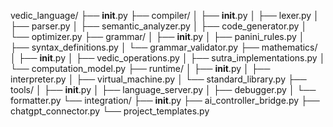 vedic_language/
├── __init__.py
├── compiler/
│   ├── __init__.py
│   ├── lexer.py
│   ├── parser.py
│   ├── semantic_analyzer.py
│   ├── code_generator.py
│   └── optimizer.py
├── grammar/
│   ├── __init__.py
│   ├── panini_rules.py
│   ├── syntax_definitions.py
│   └── grammar_validator.py
├── mathematics/
│   ├── __init__.py
│   ├── vedic_operations.py
│   ├── sutra_implementations.py
│   └── computation_model.py
├── runtime/
│   ├── __init__.py
│   ├── interpreter.py
│   ├── virtual_machine.py
│   └── standard_library.py
├── tools/
│   ├── __init__.py
│   ├── language_server.py
│   ├── debugger.py
│   └── formatter.py
└── integration/
    ├── __init__.py
    ├── ai_controller_bridge.py
    ├── chatgpt_connector.py
    └── project_templates.py